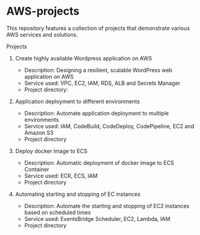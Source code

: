# AWS-projects
This repository features a collection of projects that demonstrate various AWS services and solutions. 

Projects
1. Create highly available Wordpress application on AWS
   - Description: Designing a resilient, scalable WordPress web application on AWS
   - Service used: VPC, EC2, IAM, RDS, ALB and Secrets Manager
   - Project directory: 
     
2. Application deployment to different environments
   - Description: Automate application deployment to multiple environments 
   - Service used: IAM, CodeBuild, CodeDeploy, CodePipeline, EC2 and Amazon S3 
   - Project directory
     
3. Deploy docker image to ECS
   - Description: Automatic deployment of docker image to ECS Container
   - Service used: ECR, ECS, IAM
   - Project directory
  
4. Automating starting and stopping of EC instances
   - Description: Automate the starting and stopping of EC2 instances based on scheduled times
   - Service used: EventsBridge Scheduler, EC2, Lambda, IAM
   - Project directory
